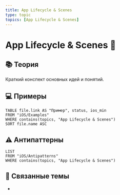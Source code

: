 ```yaml
---
title: App Lifecycle & Scenes
type: topic
topics: [App Lifecycle & Scenes]
---
```


# App Lifecycle & Scenes 🔄

## 📚 Теория
Краткий конспект основных идей и понятий.

## 💻 Примеры
```dataview
TABLE file.link AS "Пример", status, ios_min
FROM "iOS/Examples"
WHERE contains(topics, "App Lifecycle & Scenes")
SORT file.name ASC
```

## ⚠️ Антипаттерны
```dataview
LIST
FROM "iOS/Antipatterns"
WHERE contains(topics, "App Lifecycle & Scenes")
```

## 🔗 Связанные темы
- 
